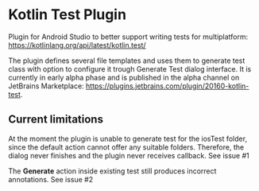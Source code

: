# Kotlin Test Plugin
Plugin for Android Studio to better support writing tests for multiplatform: https://kotlinlang.org/api/latest/kotlin.test/

The plugin defines several file templates and uses them to generate test class with option to configure it trough Generate Test dialog interface. It is currently in early alpha phase and is published in the alpha channel on JetBrains Marketplace: https://plugins.jetbrains.com/plugin/20160-kotlin-test.

## Current limitations
At the moment the plugin is unable to generate test for the iosTest folder, since the default action cannot offer any suitable folders. Therefore, the dialog never finishes and the plugin never receives callback. See issue #1

The **Generate** action inside existing test still produces incorrect annotations. See issue #2